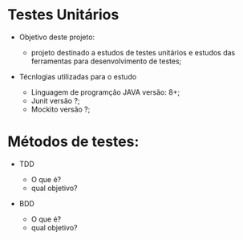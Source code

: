 # Testes Unitários

- Objetivo deste projeto:
    - projeto destinado a estudos de testes unitários e estudos das ferramentas para desenvolvimento de testes;
    
- Técnlogias utilizadas para o estudo
    - Linguagem de programção JAVA versão: 8+;
    - Junit versão ?;
    - Mockito versão ?;    
# Métodos de testes:

- TDD
    - O que é?
    - qual objetivo? 

- BDD
    - O que é? 
    - qual objetivo? 
